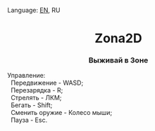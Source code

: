 <p> Language:  <a href ="https://github.com/Avt0r/Zona2D/blob/main/README.md">EN</a>, RU
 </p>
<h1 align = "center">Zona2D</h1>
<h3 align = "center">Выживай в Зоне</h2>

<p>Управление: <br>
 &nbsp Передвижение - WASD;<br>
 &nbsp Перезарядка - R;<br>
 &nbsp Стрелять - ЛКМ;<br>
 &nbsp Бегать - Shift;<br>
 &nbsp Сменить оружие - Колесо мыши;<br>
 &nbsp Пауза - Esc.<br>
</p>

